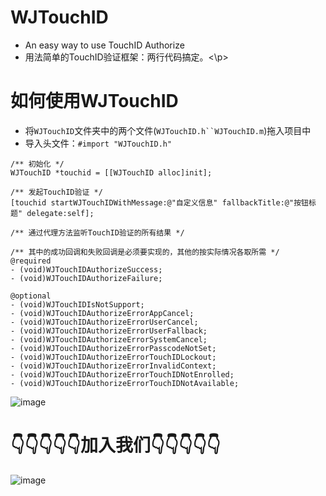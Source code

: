 # WJTouchID
  * An easy way to use TouchID Authorize
  * 用法简单的TouchID验证框架：两行代码搞定。<\p>
 
# 如何使用WJTouchID 
  * 将`WJTouchID`文件夹中的两个文件(`WJTouchID.h``WJTouchID.m`)拖入项目中
  * 导入头文件：`#import "WJTouchID.h"`
```objc
/** 初始化 */
WJTouchID *touchid = [[WJTouchID alloc]init]; 

/** 发起TouchID验证 */
[touchid startWJTouchIDWithMessage:@"自定义信息" fallbackTitle:@"按钮标题" delegate:self];

/** 通过代理方法监听TouchID验证的所有结果 */ 

/** 其中的成功回调和失败回调是必须要实现的，其他的按实际情况各取所需 */
@required
- (void)WJTouchIDAuthorizeSuccess; 
- (void)WJTouchIDAuthorizeFailure; 

@optional
- (void)WJTouchIDIsNotSupport;
- (void)WJTouchIDAuthorizeErrorAppCancel;
- (void)WJTouchIDAuthorizeErrorUserCancel; 
- (void)WJTouchIDAuthorizeErrorUserFallback; 
- (void)WJTouchIDAuthorizeErrorSystemCancel; 
- (void)WJTouchIDAuthorizeErrorPasscodeNotSet; 
- (void)WJTouchIDAuthorizeErrorTouchIDLockout;
- (void)WJTouchIDAuthorizeErrorInvalidContext;
- (void)WJTouchIDAuthorizeErrorTouchIDNotEnrolled; 
- (void)WJTouchIDAuthorizeErrorTouchIDNotAvailable;
```
![image](https://github.com/bringbird/WJTouchID/raw/master/WJTouchID_2.gif)

# 👇👇👇👇👇加入我们👇👇👇👇👇 
![image](https://github.com/bringbird/WJTouchID/raw/master/11.png)